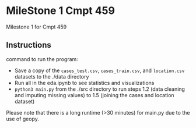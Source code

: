 # MileStone 1 Cmpt 459
 Milestone 1 for Cmpt 459

## Instructions
command to run the program: 
- Save a copy of the `cases_test.csv`, `cases_train.csv`, and `location.csv` datasets to the ./data directory
- Run all in the eda.ipynb to see statistics and visualizations
- `python3 main.py` from the ./src directory to run steps 1.2 (data cleaning and imputing missing values) to 1.5 (joining the cases and location dataset)

Please note that there is a long runtime (>30 minutes) for main.py due to the use of geopy.